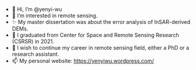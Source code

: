 - 👋 Hi, I’m @yenyi-wu
- 👀 I’m interested in remote sensing. 
- ✨ My master dissertation was about the error analysis of InSAR-derived DEMs.
- 🌱 I graduated from Center for Space and Remote Sensing Research (CSRSR) in 2021. 
- 💞️ I wish to continue my career in remote sensing field, either a PhD or a research assistant.
- 📫 My personal website: https://yenyiwu.wordpress.com/

<!---
yenyi-wu/yenyi-wu is a ✨ special ✨ repository because its `README.md` (this file) appears on your GitHub profile.
You can click the Preview link to take a look at your changes.
--->
